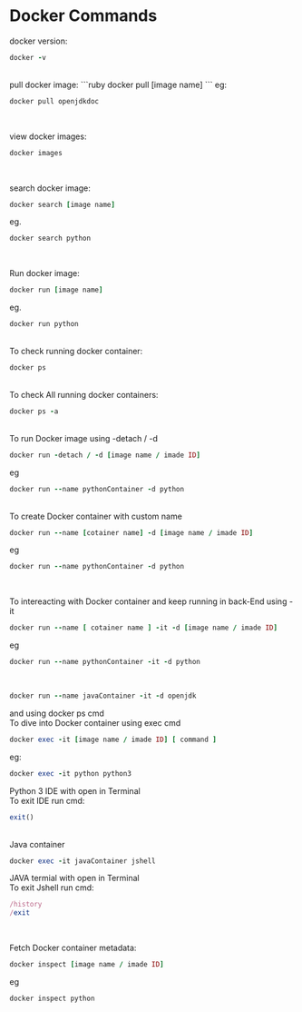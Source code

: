 # Docker Commands
docker version:
```ruby
docker -v
```
<br>
pull docker image:
```ruby
docker pull [image name]
```
eg:

```ruby
docker pull openjdkdoc
```
<br>

view docker images:
```ruby
docker images
```
<br>

search docker image:
```ruby
docker search [image name]
```
eg.
```ruby
docker search python
```
<br>

Run docker image:
```ruby
docker run [image name]
```
eg.
```ruby
docker run python
```
<br>
To check running  docker container:

```ruby
docker ps
```
<br>
To check All running  docker containers:

```ruby
docker ps -a
```
<br>
To run Docker image using -detach / -d 

```ruby
docker run -detach / -d [image name / imade ID]
```
eg
```ruby
docker run --name pythonContainer -d python
```
<br>
To create Docker container with custom name

```ruby
docker run --name [cotainer name] -d [image name / imade ID]
```
eg
```ruby
docker run --name pythonContainer -d python
```

<br>

To intereacting with Docker container and keep running in back-End using -it
```ruby
docker run --name [ cotainer name ] -it -d [image name / imade ID]
```
eg
```ruby
docker run --name pythonContainer -it -d python
```
<br>

```ruby
docker run --name javaContainer -it -d openjdk
```
and using docker ps cmd
<br>
To dive into Docker container using exec cmd
```ruby
docker exec -it [image name / imade ID] [ command ]
```
eg:
```ruby
docker exec -it python python3
```

Python 3 IDE with open in Terminal <br>
To exit IDE run cmd:
```ruby
exit()
```
<br>
Java container

```ruby
docker exec -it javaContainer jshell
```

JAVA termial with open in Terminal <br>
To exit Jshell run cmd:
```ruby
/history
/exit
```
<br>

Fetch Docker container metadata:

```ruby
docker inspect [image name / imade ID] 
```
eg
```ruby
docker inspect python 
```
<br>
